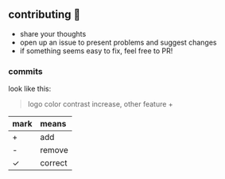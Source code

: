 ## contributing 💙

- share your thoughts
- open up an issue to present problems and suggest changes
- if something seems easy to fix, feel free to PR!

### commits
look like this:
> logo color contrast increase, other feature +

| mark  | means   |
| :---- | :------ |
| +     | add     |
| -     | remove  |
| ✓     | correct |

